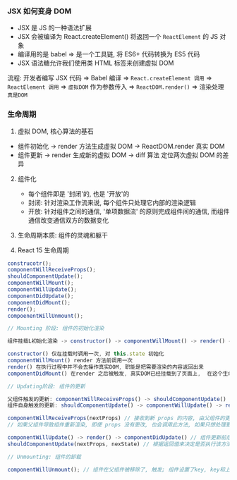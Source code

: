 ### JSX 如何变身 DOM

- JSX 是 JS 的一种语法扩展
- JSX 会被编译为 React.createElement() 将返回一个 `ReactElement` 的 JS 对象
- 编译用的是 babel => 是一个工具链, 将 ES6+ 代码转换为 ES5 代码
- JSX 语法糖允许我们使用类 HTML 标签来创建虚拟 DOM

流程: 开发者编写 JSX 代码 => Babel 编译 => `React.createElement 调用` => `ReactElement 调用` => `虚拟DOM` 作为参数传入 => `ReactDOM.render()` => 渲染处理 `真是DOM`

### 生命周期

1. 虚拟 DOM, 核心算法的基石

- 组件初始化 -> render 方法生成虚拟 DOM -> ReactDOM.render 真实 DOM
- 组件更新 -> render 生成新的虚拟 DOM -> diff 算法 定位两次虚拟 DOM 的差异

2. 组件化

   - 每个组件即是 '封闭'的, 也是 '开放'的
   - 封闭: 针对渲染工作流来说, 每个组件只处理它内部的渲染逻辑
   - 开放: 针对组件之间的通信, '单项数据流' 的原则完成组件间的通信, 而组件通信改变通信双方的数据变化

3. 生命周期本质: 组件的灵魂和躯干

4. React 15 生命周期

```js
construcotr();
componentWillReceiveProps();
shouldComponentUpdate();
componentWillMount();
componentWillUpdate();
componentDidUpdate();
componentDidMount();
render();
compoenentWillUnmount();
```

```js
// Mounting 阶段: 组件的初始化渲染

组件挂载L初始化渲染 -> constructor() -> componentWillMount() -> render() -> componentDidMount()

constructor() 仅在挂载时调用一次, 对 this.state 初始化
componentWillMount() render 方法前调用一次
render() 在执行过程中并不会去操作真实DOM, 职能是把需要渲染的内容返回出来
componentDidMount() 在render 之后被触发, 真实DOM已经挂载到了页面上,  在这个生命周期执行真实 DOM 相关的操作
```

```js
// Updating阶段: 组件的更新

父组件触发的更新: componentWillReceiveProps() -> shouldComponentUpdate() -> componentWillUpdate() -> render() -> componentDidUpdate()
组件自身触发的更新: shouldComponentUpdate() -> componentWillUpdate() -> render() -> componentDidUpdate()

componentWillReceiveProps(nextProps) // 接收到新 props 的内容, 由父组件的更新触发的
// 如果父组件导致组件重新渲染, 即使 props 没有更改, 也会调用此方法, 如果只想处理更改, 请确保进行当前值与变更值的比较

componentWillUpdate() -> render() -> componentDidUpdate() // 组件更新前后触发
shouldComponentUpdate(nextProps, nexState) // 根据返回值来决定是否执行该方法之后的生命周期, 进而决定是否对组件进行 re-render(重渲染), 默认 true, 都渲染
```

```js
// Unmounting: 组件的卸载

componentWillUnmount(); // 组件在父组件被移除了, 触发; 组件设置了key, key和上次不一样, 也会触发
```
